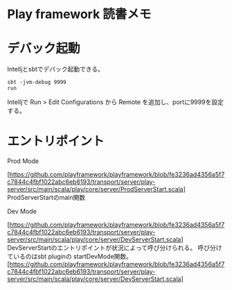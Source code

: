 # Play framework 読書メモ

# デバック起動

Intelljとsbtでデバック起動できる。

```
sbt -jvm-debug 9999
run
```

Intelljで Run > Edit Configurations から Remote を追加し、portに9999を設定する。

# エントリポイント

Prod Mode

[https://github.com/playframework/playframework/blob/fe3236ad4356a5f7c7844c4fbf1022abc6eb6193/transport/server/play-server/src/main/scala/play/core/server/ProdServerStart.scala]
ProdServerStartのmain関数

Dev Mode

[https://github.com/playframework/playframework/blob/fe3236ad4356a5f7c7844c4fbf1022abc6eb6193/transport/server/play-server/src/main/scala/play/core/server/DevServerStart.scala]
DevServerStartのエントリポイントが状況によって呼び分けられる。
呼び分けているのはsbt pluginの startDevMode関数。
[https://github.com/playframework/playframework/blob/fe3236ad4356a5f7c7844c4fbf1022abc6eb6193/transport/server/play-server/src/main/scala/play/core/server/DevServerStart.scala]
